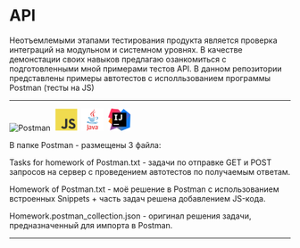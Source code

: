 # API
Неотъемлемыми этапами тестирования продукта является проверка интеграций на модульном и системном уровнях.
В качестве демонстации своих навыков предлагаю озанкомиться с подготовленными мной примерами тестов API.
В данном репозитории представлены примеры автотестов с исполльзованием программы Postman (тесты на JS)  

---

<div>
  <img src="https://github.com/btd1337/urutau-icons/blob/master/apps/48/postman.svg" title="Postman" alt="Postman" width="40" height="40"/>&nbsp;
  <img src="https://github.com/devicons/devicon/blob/master/icons/javascript/javascript-original.svg" title="JavaScript" alt="JavaScript" width="40" height="40"/>&nbsp;
  <img src="https://github.com/devicons/devicon/blob/master/icons/java/java-original-wordmark.svg" title="Java" alt="Java" width="40" height="40"/>&nbsp;
  <img src="https://github.com/devicons/devicon/blob/master/icons/intellij/intellij-original.svg" title="IntelliJ IDEA" alt="IntelliJ IDEA" width="40" height="40"/>&nbsp;
</div>

В папке Postman - размещены 3 файла:

Tasks for homework of Postman.txt - задачи по отправке GET и POST запросов на сервер с проведением автотестов по получаемым ответам.

Homework of Postman.txt - моё решение в Postman с использованием встроенных Snippets + часть задач решена добавлением JS-кода.

Homework.postman_collection.json - оригинал решения задачи, предназначенный для импорта в Postman.

---
